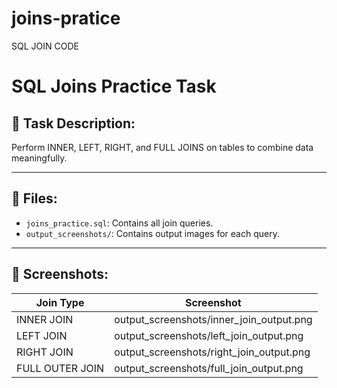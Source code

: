 # joins-pratice
SQL JOIN CODE
# SQL Joins Practice Task

## 🔧 Task Description:
Perform INNER, LEFT, RIGHT, and FULL JOINS on tables to combine data meaningfully.

---

## 📁 Files:
- `joins_practice.sql`: Contains all join queries.
- `output_screenshots/`: Contains output images for each query.

---

## 📸 Screenshots:

| Join Type        | Screenshot                      |
|------------------|----------------------------------|
| INNER JOIN       | output_screenshots/inner_join_output.png |
| LEFT JOIN        | output_screenshots/left_join_output.png  |
| RIGHT JOIN       | output_screenshots/right_join_output.png |
| FULL OUTER JOIN  | output_screenshots/full_join_output.png  |

